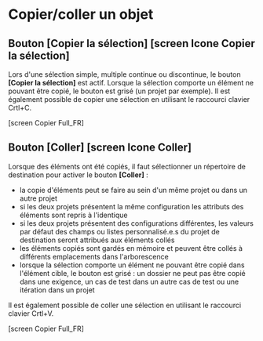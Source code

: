 
# Copier/coller un objet 

## Bouton [Copier la sélection] [screen Icone Copier la sélection]
Lors d'une sélection simple, multiple continue ou discontinue, le bouton **[Copier la sélection]** est actif. Lorsque la sélection comporte un élément ne pouvant être copié, le bouton est grisé (un projet par exemple).
Il est également possible de copier une sélection en utilisant le raccourci  clavier Crtl+C.

[screen Copier Full_FR]

## Bouton [Coller] [screen Icone Coller]
Lorsque des éléments ont été copiés, il faut sélectionner un répertoire de destination pour activer le bouton **[Coller]** :
 - la copie d'éléments peut se faire au sein d'un même projet ou dans un autre projet
 - si les deux projets présentent la même configuration les attributs des éléments sont repris à l'identique
 - si les deux projets présentent des configurations différentes, les valeurs par défaut des champs ou listes personnalisé.e.s du projet de destination seront attribués aux éléments collés
 - les éléments copiés sont gardés en mémoire et peuvent être collés à différents emplacements dans l'arborescence
 - lorsque la sélection comporte un élément ne pouvant être copié dans l'élément cible, le bouton est grisé : un dossier ne peut pas être copié dans une exigence, un cas de test dans un autre cas de test ou une itération dans un projet
 
Il est également possible de coller une sélection en utilisant le raccourci  clavier Crtl+V.

[screen Copier Full_FR]
<!--stackedit_data:
eyJoaXN0b3J5IjpbMjIzODk3MjM4XX0=
-->